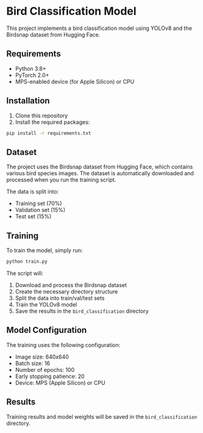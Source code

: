 # Bird Classification Model

This project implements a bird classification model using YOLOv8 and the Birdsnap dataset from Hugging Face.

## Requirements

- Python 3.8+
- PyTorch 2.0+
- MPS-enabled device (for Apple Silicon) or CPU

## Installation

1. Clone this repository
2. Install the required packages:
```bash
pip install -r requirements.txt
```

## Dataset

The project uses the Birdsnap dataset from Hugging Face, which contains various bird species images. The dataset is automatically downloaded and processed when you run the training script.

The data is split into:
- Training set (70%)
- Validation set (15%)
- Test set (15%)

## Training

To train the model, simply run:
```bash
python train.py
```

The script will:
1. Download and process the Birdsnap dataset
2. Create the necessary directory structure
3. Split the data into train/val/test sets
4. Train the YOLOv8 model
5. Save the results in the `bird_classification` directory

## Model Configuration

The training uses the following configuration:
- Image size: 640x640
- Batch size: 16
- Number of epochs: 100
- Early stopping patience: 20
- Device: MPS (Apple Silicon) or CPU

## Results

Training results and model weights will be saved in the `bird_classification` directory. 
